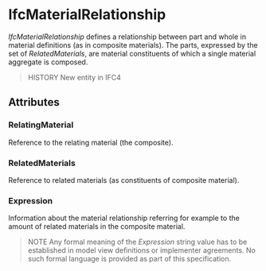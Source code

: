 # IfcMaterialRelationship

_IfcMaterialRelationship_ defines a relationship between part and whole in material definitions (as in composite materials). The parts, expressed by the set of _RelatedMaterials_, are material constituents of which a single material aggregate is composed.
<!-- end of short definition -->


> HISTORY New entity in IFC4

## Attributes

### RelatingMaterial
Reference to the relating material (the composite).

### RelatedMaterials
Reference to related materials (as constituents of composite material).

### Expression
Information about the material relationship referring for example to the amount of related materials in the composite material.
> NOTE Any formal meaning of the _Expression_ string value has to be established in model view definitions or implementer agreements. No such formal language is provided as part of this specification.
